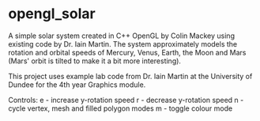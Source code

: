 # opengl_solar
A simple solar system created in C++ OpenGL by Colin Mackey using existing code by Dr. Iain Martin. The system approximately models the rotation and orbital speeds of Mercury, Venus, Earth, the Moon and Mars (Mars' orbit is tilted to make it a bit more interesting).

This project uses example lab code from Dr. Iain Martin at the University of Dundee for the 4th year Graphics module.

Controls:
e - increase y-rotation speed
r - decrease y-rotation speed
n - cycle vertex, mesh and filled polygon modes
m - toggle colour mode
